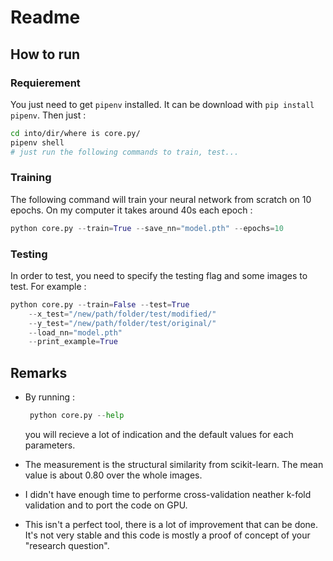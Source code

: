 # Readme

## How to run

### Requierement

You just need to get `pipenv` installed. It can be download with `pip install pipenv`.
Then just :

```bash
cd into/dir/where is core.py/
pipenv shell
# just run the following commands to train, test...
```

### Training

The following command will train your neural network from scratch on 10 epochs. On my computer it takes around 40s each epoch :
```python
python core.py --train=True --save_nn="model.pth" --epochs=10
```

### Testing

In order to test, you need to specify the testing flag and some images to test. For example :
```python
python core.py --train=False --test=True
    --x_test="/new/path/folder/test/modified/"
    --y_test="/new/path/folder/test/original/"
    --load_nn="model.pth"
    --print_example=True
```

## Remarks

 * By running : 
   ```python
    python core.py --help
    ```
    you will recieve a lot of indication and the default values for each parameters.

 * The measurement is the structural similarity from scikit-learn. The mean value is about 0.80 over the whole images.

 * I didn't have enough time to performe cross-validation neather k-fold validation and to port the code on GPU.

 * This isn't a perfect tool, there is a lot of improvement that can be done. It's not very stable and this code is mostly a proof of concept of your "research question".